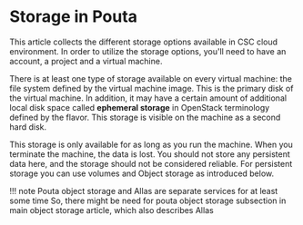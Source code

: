 # Storage in Pouta

This article collects the different storage options available in CSC
cloud environment. In order to utilize the storage options, you'll need
to have an account, a project and a virtual machine.

There  is at  least one  type of  storage available  on every  virtual
machine: the file system defined by the virtual machine image. This is
the primary  disk of the virtual  machine. In addition, it  may have a
certain  amount  of additional  local  disk  space called  **ephemeral
storage** in OpenStack terminology defined by the flavor. This storage
is visible on the machine as a second hard disk.

This  storage  is   only  available  for  as  long  as   you  run  the
machine. When you terminate the  machine, the data is lost. You should
not store  any persistent  data here, and the storage should  not be
considered reliable. For persistent storage you can use volumes and
Object storage as introduced below.

!!! note
    Pouta object storage and Allas are separate services for at least some time
    So, there might be need for pouta object storage subsection in main
    object storage article, which also describes Allas